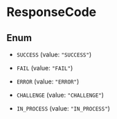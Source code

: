
# ResponseCode

## Enum


* `SUCCESS` (value: `"SUCCESS"`)

* `FAIL` (value: `"FAIL"`)

* `ERROR` (value: `"ERROR"`)

* `CHALLENGE` (value: `"CHALLENGE"`)

* `IN_PROCESS` (value: `"IN_PROCESS"`)



